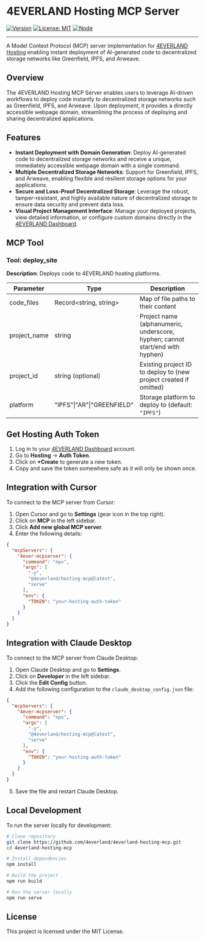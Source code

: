 # 4EVERLAND Hosting MCP Server

[![Version](https://img.shields.io/badge/version-0.1.4-blue.svg)](https://www.npmjs.com/package/@4everland/hosting-mcp)
[![License: MIT](https://img.shields.io/badge/License-MIT-yellow.svg)](https://opensource.org/licenses/MIT)
[![Node](https://img.shields.io/badge/node-%3E%3D20.12.2-green.svg)](https://nodejs.org/)

---

A Model Context Protocol (MCP) server implementation
for [4EVERLAND Hosting](https://docs.4everland.org/hositng/what-is-hosting) enabling instant deployment of AI-generated
code to decentralized storage networks like Greenfield, IPFS, and Arweave.

## Overview

The 4EVERLAND Hosting MCP Server enables users to leverage AI-driven workflows to deploy code instantly to decentralized
storage networks such as Greenfield, IPFS, and Arweave. Upon deployment, it provides a directly accessible webpage
domain, streamlining the process of deploying and sharing decentralized applications.

## Features

- **Instant Deployment with Domain Generation**: Deploy AI-generated code to decentralized storage networks and receive
  a unique, immediately accessible webpage domain with a single command.
- **Multiple Decentralized Storage Networks**: Support for Greenfield, IPFS, and Arweave, enabling flexible and
  resilient storage options for your applications.
- **Secure and Loss-Proof Decentralized Storage**: Leverage the robust, tamper-resistant, and highly available nature of
  decentralized storage to ensure data security and prevent data loss.
- **Visual Project Management Interface**: Manage your deployed projects, view detailed information, or configure custom
  domains directly in the [4EVERLAND Dashboard](https://dashboard.4everland.org/).

## MCP Tool

### Tool: deploy_site

**Description**: Deploys code to 4EVERLAND hosting platforms.

| Parameter    | Type                         | Description                                                                   |
|--------------|------------------------------|-------------------------------------------------------------------------------|
| code_files   | Record&lt;string, string&gt; | Map of file paths to their content                                            |
| project_name | string                       | Project name (alphanumeric, underscore, hyphen; cannot start/end with hyphen) |
| project_id   | string (optional)            | Existing project ID to deploy to (new project created if omitted)             |
| platform     | "IPFS"\|"AR"\|"GREENFIELD"   | Storage platform to deploy to (default: `"IPFS"`)                             |

## Get Hosting Auth Token

1. Log in to your [4EVERLAND Dashboard](https://dashboard.4everland.org/) account.
2. Go to **Hosting** -&gt; **Auth Token**.
3. Click on **+Create** to generate a new token.
4. Copy and save the token somewhere safe as it will only be shown once.

## Integration with Cursor

To connect to the MCP server from Cursor:

1. Open Cursor and go to **Settings** (gear icon in the top right).
2. Click on **MCP** in the left sidebar.
3. Click **Add new global MCP server**.
4. Enter the following details:

```json
{
  "mcpServers": {
    "4ever-mcpserver": {
      "command": "npx",
      "args": [
        "-y",
        "@4everland/hosting-mcp@latest",
        "serve"
      ],
      "env": {
        "TOKEN": "your-hosting-auth-token"
      }
    }
  }
}
```

## Integration with Claude Desktop

To connect to the MCP server from Claude Desktop:

1. Open Claude Desktop and go to **Settings**.
2. Click on **Developer** in the left sidebar.
3. Click the **Edit Config** button.
4. Add the following configuration to the `claude_desktop_config.json` file:

```json
{
  "mcpServers": {
    "4ever-mcpserver": {
      "command": "npx",
      "args": [
        "-y",
        "@4everland/hosting-mcp@latest",
        "serve"
      ],
      "env": {
        "TOKEN": "your-hosting-auth-token"
      }
    }
  }
}
```

5. Save the file and restart Claude Desktop.

## Local Development

To run the server locally for development:

```bash
# Clone repository
git clone https://github.com/4everland/4everland-hosting-mcp.git
cd 4everland-hosting-mcp

# Install dependencies
npm install

# Build the project
npm run build

# Run the server locally
npm run serve
```

## License

This project is licensed under the MIT License.